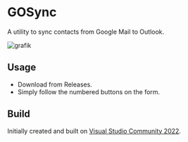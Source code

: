 # GOSync

A utility to sync contacts from Google Mail to Outlook.


![grafik](https://user-images.githubusercontent.com/47749824/173239567-34c85840-0282-4bac-b2cc-c84459ea367d.png)

## Usage

- Download from Releases.
- Simply follow the numbered buttons on the form.

## Build

Initially created and built on [Visual Studio Community 2022](https://visualstudio.microsoft.com).

